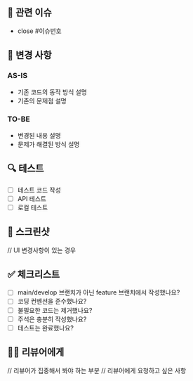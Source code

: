 ## 📌 관련 이슈
- close #이슈번호

## 📝 변경 사항
### AS-IS
- 기존 코드의 동작 방식 설명
- 기존의 문제점 설명

### TO-BE
- 변경된 내용 설명
- 문제가 해결된 방식 설명

## 🔍 테스트
- [ ] 테스트 코드 작성
- [ ] API 테스트
- [ ] 로컬 테스트

## 📸 스크린샷
// UI 변경사항이 있는 경우

## ✅ 체크리스트
- [ ] main/develop 브랜치가 아닌 feature 브랜치에서 작성했나요?
- [ ] 코딩 컨벤션을 준수했나요?
- [ ] 불필요한 코드는 제거했나요?
- [ ] 주석은 충분히 작성했나요?
- [ ] 테스트는 완료했나요?

## 🙋‍♂️ 리뷰어에게
// 리뷰어가 집중해서 봐야 하는 부분
// 리뷰어에게 요청하고 싶은 사항
